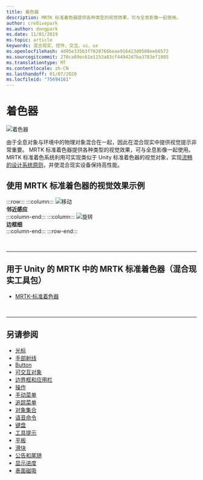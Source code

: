 ```yaml
---
title: 着色器
description: MRTK 标准着色器提供各种类型的视觉效果，可与全息影像一起使用。
author: cre8ivepark
ms.author: dongpark
ms.date: 11/01/2019
ms.topic: article
keywords: 混合现实、控件、交互、ui、ux
ms.openlocfilehash: 4d95e335b3f7020766beae916423d0588ee66572
ms.sourcegitcommit: 270ca09ec61e1153a83cf44942d7ba3783ef1805
ms.translationtype: MT
ms.contentlocale: zh-CN
ms.lasthandoff: 01/07/2020
ms.locfileid: "75694161"
---
```

# <a name="shader"></a>着色器

![着色器](images/UX/UX_Hero_StandardShader.jpg)

由于全息对象与环境中的物理对象混合在一起，因此在混合现实中提供视觉提示非常重要。 MRTK 标准着色器提供各种类型的视觉效果，可与全息影像一起使用。 MRTK 标准着色系统利用可实现类似于 Unity 标准着色器的视觉对象，实现[流畅的设计系统原则](https://www.microsoft.com/design/fluent/#/)，并使混合现实设备保持高性能。
<br>

## <a name="examples-of-visual-effects-using-mrtk-standard-shader"></a>使用 MRTK 标准着色器的视觉效果示例 
:::row:::
    :::column:::
       ![移动](images/UX/UX_Button_Affordance_ProximityLight.jpg)<br>
       **邻近感应**<br>
    :::column-end:::
    :::column:::
       ![旋转](images/UX/UX_Button_Affordance_FocusHighlight.jpg)<br>
        **边框细**<br>
    :::column-end:::
:::row-end:::

<br>

---

## <a name="mrtk-standard-shader-in-mrtk-mixed-reality-toolkit-for-unity"></a>用于 Unity 的 MRTK 中的 MRTK 标准着色器（混合现实工具包）

* [MRTK-标准着色器](https://microsoft.github.io/MixedRealityToolkit-Unity/Documentation/README_MRTKStandardShader.html)


<br>

---

## <a name="see-also"></a>另请参阅

* [光标](cursors.md)
* [手部射线](point-and-commit.md)
* [Button](button.md)
* [可交互对象](interactable-object.md)
* [边界框和应用栏](app-bar-and-bounding-box.md)
* [操作](direct-manipulation.md)
* [手动菜单](hand-menu.md)
* [追踪菜单](near-menu.md)
* [对象集合](object-collection.md)
* [语音命令](voice-input.md)
* [键盘](keyboard.md)
* [工具提示](tooltip.md)
* [平板](slate.md)
* [滑块](slider.md)
* [公告和尾随](billboarding-and-tag-along.md)
* [显示进度](progress.md)
* [表面磁吸](surface-magnetism.md)
